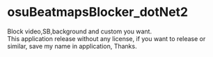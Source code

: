 osuBeatmapsBlocker_dotNet2
==========================

Block video,SB,background and custom you want.<br/>
This application release without any license, if you want to release or similar, save my name in application, Thanks.
